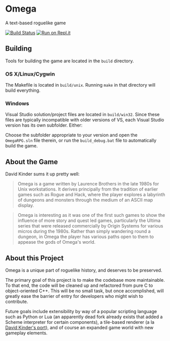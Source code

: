 Omega
=====

A text-based roguelike game

[![Build Status](https://travis-ci.org/cwc/OmegaRPG.png)](https://travis-ci.org/cwc/OmegaRPG)
[![Run on Repl.it](https://repl.it/badge/github/cwc/OmegaRPG)](https://repl.it/github/cwc/OmegaRPG)

Building
-----

Tools for building the game are located in the `build` directory.

### OS X/Linux/Cygwin

The Makefile is located in `build/unix`. Running `make` in that directory will
build everything.

### Windows

Visual Studio solution/project files are located in `build/win32`. Since these
files are typically incompatible with older versions of VS, each Visual Studio
version has its own subfolder. Either:

Choose the subfolder appropriate to your version and open the `OmegaRPG.sln`
file therein, or run the `build_debug.bat` file to automatically build the
game.

About the Game
-----

David Kinder sums it up pretty well:

> Omega is a game written by Laurence Brothers in the late 1980s for Unix
> workstations. It derives principally from the tradition of earlier games such
> as Rogue and Hack, where the player explores a labyrinth of dungeons and
> monsters through the medium of an ASCII map display. 

> Omega is interesting as it was one of the first such games to show the
> influence of more story and quest led games, particularly the Ultima series
> that were released commercially by Origin Systems for various micros during
> the 1980s. Rather than simply wandering round a dungeon, in Omega the player
> has various paths open to them to appease the gods of Omega's world. 

About this Project
-----

Omega is a unique part of roguelike history, and deserves to be preserved.

The primary goal of this project is to make the codebase more maintainable. To
that end, the code will be cleaned up and refactored from pure C to
object-oriented C++. This will be no small task, but once accomplished, will
greatly ease the barrier of entry for developers who might wish to contribute.

Future goals include extensibility by way of a popular scripting language such
as Python or Lua (an apparently dead fork already exists that added a Scheme
interpreter for certain components), a tile-based renderer (a la
[David Kinder's port](http://github.com/DavidKinder/Omega)), and of course an
expanded game world with new gameplay elements.
